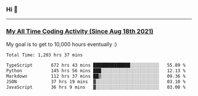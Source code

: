 ### Hi 🙂

---

### <a href="https://wakatime.com/@Eroxl">My All Time Coding Activity (Since Aug 18th 2021)</a>
My goal is to get to 10,000 hours eventually :)
<!--START_SECTION:waka-->

```txt
Total Time: 1,203 hrs 37 mins

TypeScript       672 hrs 43 mins ██████████████░░░░░░░░░░░   55.89 %
Python           145 hrs 56 mins ███░░░░░░░░░░░░░░░░░░░░░░   12.13 %
Markdown         112 hrs 37 mins ██▒░░░░░░░░░░░░░░░░░░░░░░   09.36 %
JSON             37 hrs 19 mins  ▓░░░░░░░░░░░░░░░░░░░░░░░░   03.10 %
JavaScript       36 hrs 9 mins   ▓░░░░░░░░░░░░░░░░░░░░░░░░   03.00 %
```

<!--END_SECTION:waka-->
